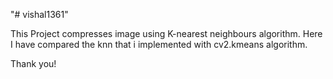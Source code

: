 "# vishal1361" 


This Project compresses image using K-nearest neighbours algorithm.
Here I have compared the knn that i implemented with cv2.kmeans algorithm.

Thank you!

